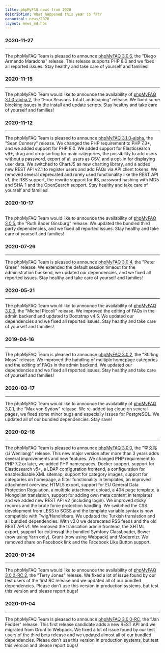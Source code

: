 ```yaml
---
title: phpMyFAQ news from 2020
description: What happened this year so far?
canonical: news/2020
layout: news_md.hbs
---
```


### 2020-11-27
* * *
The phpMyFAQ Team is pleased to announce [phpMyFAQ 3.0.6](/download), the "Diego Armando Maradona" release. This release
supports PHP 8.0 and we fixed all reported issues. Stay healthy and take care of yourself and families!

### 2020-11-15
* * *
The phpMyFAQ Team would like to announce the availability of [phpMyFAQ 3.1.0-alpha.2](/download), the "Four Seasons
Total Landscaping" release. We fixed some blocking issues in the install and update scripts. Stay healthy and take care
of yourself and families!

### 2020-11-12
* * *
The phpMyFAQ Team is pleased to announce [phpMyFAQ 3.1.0-alpha](/download), the "Sean Connery" release. We changed the 
PHP requirement to PHP 7.3+, and we added support for PHP 8.0. We added support for Elasticsearch v6+, drag and drop 
sorting for main categories, the possibility to add users without a password, export of all users as CSV, and a opt-in 
for displaying user data. We switched to ChartJS as new charting library, and a added new REST API v2.1 to register 
users and add FAQs via API client tokens. We removed several deprecated and rarely used functionality like the REST API
v1, the RSS support, the rewrite support for IIS, password hashing with MD5 and SHA-1 and the OpenSearch support. Stay 
healthy and take care of yourself and families!

### 2020-10-17
* * *
The phpMyFAQ Team would like to announce the availability of [phpMyFAQ 3.0.5](/download), the "Ruth Bader Ginsburg" 
release. We updated the bundled third party dependencies, and we fixed all reported issues. Stay healthy and take care 
of yourself and families!

### 2020-07-26
* * *
The phpMyFAQ Team is pleased to announce [phpMyFAQ 3.0.4](/download), the "Peter Green" release. We extended the default
session timeout for the administration backend, we updated our dependencies, and we fixed all reported issues. Stay 
healthy and take care of yourself and families!

### 2020-05-21
* * *
The phpMyFAQ Team would like to announce the availability of [phpMyFAQ 3.0.3](/download), the "Michel Piccoli" release.
We improved the editing of FAQs in the admin backend and updated to Bootstrap v4.5. We updated our dependencies and
we fixed all reported issues. Stay healthy and take care of yourself and families!

### 2019-04-16
* * *
The phpMyFAQ Team is pleased to announce [phpMyFAQ 3.0.2](/download), the "Stirling Moss" release. We improved the
handling of multiple homepage categories and the editing of FAQs in the admin backend. We updated our dependencies and
we fixed all reported issues. Stay healthy and take care of yourself and families!

### 2020-03-17
* * *
The phpMyFAQ Team would like to announce the availability of [phpMyFAQ 3.0.1](/download), the "Max von Sydow" release. 
We re-added tag cloud on several pages, we fixed some minor bugs and especially issues for PostgreSQL. We updated all of 
our bundled dependencies. Stay save!

### 2020-02-16
* * *
The phpMyFAQ Team is pleased to announce [phpMyFAQ 3.0.0](/download), the "李文亮 (Li Wenliang)" release. This new major 
version after more than 3 years adds several improvements and new features. We changed PHP requirement to PHP 7.2 or
later, we added PHP namespaces, Docker support, support for Elasticsearch v5+, a LDAP configuration frontend, a 
configuration for enable/disable XML sitemap, support for category images, support for categories on homepage, a filter 
functionality in templates, an improved attachment overview, HTML5 export, support for EU General Data Protection 
Regulation, a multiple attachment upload, a 404 page template, a Mongolian translation, support for adding own meta 
content in templates and we added new REST API v2 (including login). We improved sticky records and the brute force 
protection handling. We switched the CSS development from LESS to SCSS and the template variable syntax is now 
compatible with Twig/Handlebars. We updated the Turkish translation and all bundled dependencies. With v3.0 we 
deprecated RSS feeds and the old REST API v1. We removed the translation admin frontend, the XHTML export, support for 
ext/mssql the bundled Symfony ClassLoader, Bower (now using Yarn only), Grunt (now using Webpack) and Modernizr. We
removed share on Facebook link and the Facebook Like Button support.

### 2020-01-24
* * *
The phpMyFAQ Team would like to announce the availability of [phpMyFAQ 3.0.0-RC.2](/download), the "Terry Jones" release.
We fixed a lot of issue found by our test users of the first RC release and we updated all of our bundled
dependencies. Please don't use this version in production systems, but test this version and please report bugs!

### 2020-01-04
* * *
The phpMyFAQ Team is pleased to announce [phpMyFAQ 3.0.0-RC](/download), the "Jan Fedder" release. This first release 
candidate adds a new REST API and we migrated from Grunt to Webpack. We fixed a lot of issue found by our test users of
the third beta release and we updated almost all of our bundled dependencies. Please don't use this version in production
systems, but test this version and please report bugs!